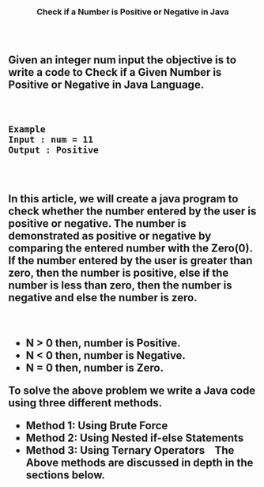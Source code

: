 <h3 align="center">Check if a Number is Positive or Negative in Java<h3/>
<h2><h2/>
<br/>

Given an integer num input the objective is to write a code to Check if a Given Number is Positive or Negative in Java Language.

<br/>

```
Example
Input : num = 11
Output : Positive
```

<br/>
<h2><h2/>
In this article, we will create a java program to check whether the number entered by the user is positive or negative. The number is demonstrated as positive or negative by comparing the entered number with the Zero(0). If the number entered by the user is greater than zero, then the number is positive, else if the number is less than zero, then the number is negative and else the number is zero.

&nbsp;&nbsp;

 *  N > 0 then, number is Positive.
 *  N < 0 then, number is Negative.
 *  N = 0 then, number is Zero.
&nbsp;&nbsp;

To solve the above problem we write a Java code using three different methods.
&nbsp;&nbsp;
 *  Method 1: Using Brute Force
 *  Method 2: Using Nested if-else Statements
 *  Method 3: Using Ternary Operators
&nbsp;&nbsp;
The Above methods are discussed in depth in the sections below.


